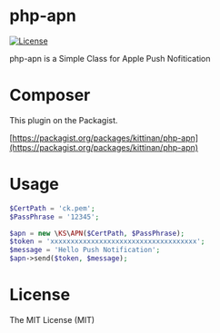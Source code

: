 php-apn
=======
[![License](https://poser.pugx.org/kittinan/php-apn/license.svg)](https://packagist.org/packages/kittinan/php-apn)

php-apn is a Simple Class for Apple Push Nofitication


Composer
========
This plugin on the Packagist.

[https://packagist.org/packages/kittinan/php-apn](https://packagist.org/packages/kittinan/php-apn)



Usage
=====

```php
$CertPath = 'ck.pem';
$PassPhrase = '12345';

$apn = new \KS\APN($CertPath, $PassPhrase);
$token = 'xxxxxxxxxxxxxxxxxxxxxxxxxxxxxxxxxxxx';
$message = 'Hello Push Notification';
$apn->send($token, $message);

```

License
=======
The MIT License (MIT)
